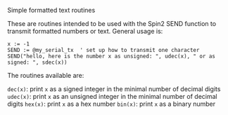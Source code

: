 Simple formatted text routines

These are routines intended to be used with the Spin2 SEND function to transmit formatted numbers or text. General usage is:
```
x := -1
SEND := @my_serial_tx  ' set up how to transmit one character
SEND("hello, here is the number x as unsigned: ", udec(x), " or as signed: ", sdec(x))
```

The routines available are:

`dec(x)`:  print `x` as a signed integer in the minimal number of decimal digits
`udec(x)`: print `x` as an unsigned integer in the minimal number of decimal digits
`hex(x)`:  print `x` as a hex number
`bin(x)`:  print `x` as a binary number

